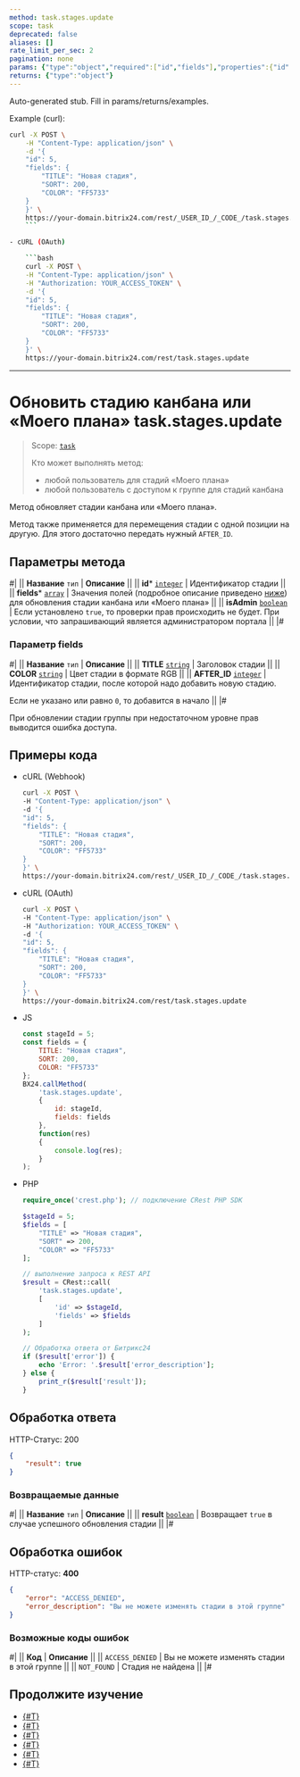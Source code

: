 ```yaml
---
method: task.stages.update
scope: task
deprecated: false
aliases: []
rate_limit_per_sec: 2
pagination: none
params: {"type":"object","required":["id","fields"],"properties":{"id":{"type":"integer"},"fields":{"type":"object"}}}
returns: {"type":"object"}
---
```


Auto-generated stub. Fill in params/returns/examples.

Example (curl):

```bash
curl -X POST \
    -H "Content-Type: application/json" \
    -d '{
    "id": 5,
    "fields": {
        "TITLE": "Новая стадия",
        "SORT": 200,
        "COLOR": "FF5733"
    }
    }' \
    https://your-domain.bitrix24.com/rest/_USER_ID_/_CODE_/task.stages.update
    ```

- cURL (OAuth)

    ```bash
    curl -X POST \
    -H "Content-Type: application/json" \
    -H "Authorization: YOUR_ACCESS_TOKEN" \
    -d '{
    "id": 5,
    "fields": {
        "TITLE": "Новая стадия",
        "SORT": 200,
        "COLOR": "FF5733"
    }
    }' \
    https://your-domain.bitrix24.com/rest/task.stages.update
```

---

# Обновить стадию канбана или «Моего плана» task.stages.update

> Scope: [`task`](../../scopes/permissions.md)
>
> Кто может выполнять метод:
> - любой пользователь для стадий «Моего плана»
> - любой пользователь с доступом к группе для стадий канбана

Метод обновляет стадии канбана или «Моего плана».

Метод также применяется для перемещения стадии с одной позиции на другую. Для этого достаточно передать нужный `AFTER_ID`.

## Параметры метода



#|
|| **Название**
`тип` | **Описание** ||
|| **id***
[`integer`](../../data-types.md) | Идентификатор стадии ||
|| **fields***
[`array`](../../data-types.md) | Значения полей (подробное описание приведено [ниже](#parametr-fields)) для обновления стадии канбана или «Моего плана» ||
|| **isAdmin**
[`boolean`](../../data-types.md) | Если установлено `true`, то проверки прав происходить не будет. При условии, что запрашивающий является администратором портала ||
|#

### Параметр fields

#|
|| **Название**
`тип` | **Описание** ||
|| **TITLE** [`string`](../../data-types.md) | Заголовок стадии ||
|| **COLOR** [`string`](../../data-types.md) | Цвет стадии в формате RGB ||
|| **AFTER_ID** [`integer`](../../data-types.md) | Идентификатор стадии, после которой надо добавить новую стадию.

Если не указано или равно `0`, то добавится в начало ||
|#

При обновлении стадии группы при недостаточном уровне прав выводится ошибка доступа.

## Примеры кода





- cURL (Webhook)

    ```bash
    curl -X POST \
    -H "Content-Type: application/json" \
    -d '{
    "id": 5,
    "fields": {
        "TITLE": "Новая стадия",
        "SORT": 200,
        "COLOR": "FF5733"
    }
    }' \
    https://your-domain.bitrix24.com/rest/_USER_ID_/_CODE_/task.stages.update
    ```

- cURL (OAuth)

    ```bash
    curl -X POST \
    -H "Content-Type: application/json" \
    -H "Authorization: YOUR_ACCESS_TOKEN" \
    -d '{
    "id": 5,
    "fields": {
        "TITLE": "Новая стадия",
        "SORT": 200,
        "COLOR": "FF5733"
    }
    }' \
    https://your-domain.bitrix24.com/rest/task.stages.update
    ```

- JS

    ```js
    const stageId = 5;
    const fields = {
        TITLE: "Новая стадия",
        SORT: 200,
        COLOR: "FF5733"
    };
    BX24.callMethod(
        'task.stages.update',
        {
            id: stageId,
            fields: fields
        },
        function(res)
        {
            console.log(res);
        }
    );
    ```

- PHP

    ```php
    require_once('crest.php'); // подключение CRest PHP SDK

    $stageId = 5;
    $fields = [
        "TITLE" => "Новая стадия",
        "SORT" => 200,
        "COLOR" => "FF5733"
    ];

    // выполнение запроса к REST API
    $result = CRest::call(
        'task.stages.update',
        [
            'id' => $stageId,
            'fields' => $fields
        ]
    );

    // Обработка ответа от Битрикс24
    if ($result['error']) {
        echo 'Error: '.$result['error_description'];
    } else {
        print_r($result['result']);
    }
    ```



## Обработка ответа

HTTP-Статус: 200

```json
{
    "result": true
}
```

### Возвращаемые данные

#|
|| **Название**
`тип` | **Описание** ||
|| **result** 
[`boolean`](../../data-types.md) | Возвращает `true` в случае успешного обновления стадии
||
|#

## Обработка ошибок

HTTP-статус: **400**

```json
{
    "error": "ACCESS_DENIED",
    "error_description": "Вы не можете изменять стадии в этой группе"
}
```



### Возможные коды ошибок

#|
|| **Код** | **Описание** ||
|| `ACCESS_DENIED` | Вы не можете изменять стадии в этой группе ||
|| `NOT_FOUND` | Стадия не найдена ||
|#



## Продолжите изучение 

- [{#T}](./index.md)
- [{#T}](./task-stages-add.md)
- [{#T}](./task-stages-get.md)
- [{#T}](./task-stages-can-move-task.md)
- [{#T}](./task-stages-move-task.md)
- [{#T}](./task-stages-delete.md)
